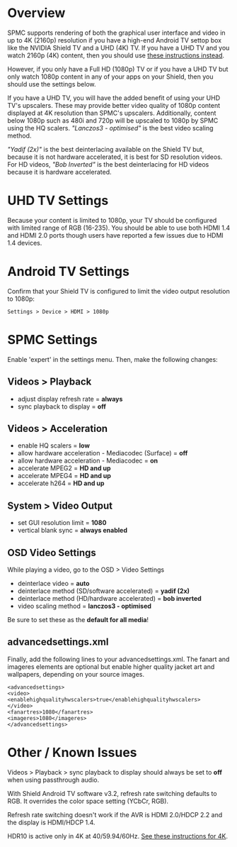 # Overview
SPMC supports rendering of both the graphical user interface and video in up to 4K (2160p) resolution if you have a high-end Android TV settop box like the NVIDIA Shield TV and a UHD (4K) TV. If you have a UHD TV and you watch 2160p (4K) content, then you should use [these instructions instead](https://github.com/koying/SPMC/wiki/Recommended-video-settings-for-SPMC%2C-NVIDIA-Shield-TV-and-UHD-%284K%29-TVs-with-4K-GUI).

However, if you only have a Full HD (1080p) TV or if you have a UHD TV but only watch 1080p content in any of your apps on your Shield, then you should use the settings below. 

If you have a UHD TV, you will have the added benefit of using your UHD TV's upscalers. These may provide better video quality of 1080p content displayed at 4K resolution than SPMC's upscalers. Additionally, content below 1080p such as 480i and 720p will be upscaled to 1080p by SPMC using the HQ scalers.  _"Lanczos3 - optimised"_ is the best video scaling method. 

_"Yadif (2x)"_ is the best deinterlacing available on the Shield TV but, because it is not hardware accelerated, it is best for SD resolution videos.  For HD videos, _"Bob Inverted"_ is the best deinterlacing for HD videos because it is hardware accelerated.


# UHD TV Settings
Because your content is limited to 1080p, your TV should be configured with limited range of RGB (16-235). You should be able to use both HDMI 1.4 and HDMI 2.0 ports though users have reported a few issues due to HDMI 1.4 devices.


# Android TV Settings
Confirm that your Shield TV is configured to limit the video output resolution to 1080p:
```
Settings > Device > HDMI > 1080p
```


# SPMC Settings
Enable 'expert' in the settings menu. Then, make the following changes:

## Videos > Playback
* adjust display refresh rate = **always**
* sync playback to display = **off**

## Videos > Acceleration
* enable HQ scalers = **low**
* allow hardware acceleration - Mediacodec (Surface) = **off**
* allow hardware acceleration - Mediacodec = **on**
* accelerate MPEG2 = **HD and up**
* accelerate MPEG4 = **HD and up**
* accelerate h264 = **HD and up**

## System > Video Output
* set GUI resolution limit = **1080**
* vertical blank sync = **always enabled**

## OSD Video Settings
While playing a video, go to the OSD > Video Settings
* deinterlace video = **auto**
* deinterlace method (SD/software accelerated) = **yadif (2x)**
* deinterlace method (HD/hardware accelerated) = **bob inverted**
* video scaling method = **lanczos3 - optimised**

Be sure to set these as the **default for all media**!

## advancedsettings.xml
Finally, add the following lines to your advancedsettings.xml. The fanart and imageres elements are optional but enable higher quality jacket art and wallpapers, depending on your source images.

```
<advancedsettings>
<video>
<enablehighqualityhwscalers>true</enablehighqualityhwscalers>
</video>
<fanartres>1080</fanartres>
<imageres>1080</imageres>
</advancedsettings>

```


# Other / Known Issues
Videos > Playback > sync playback to display should always be set to **off** when using passthrough audio.

With Shield Android TV software v3.2, refresh rate switching defaults to RGB. It overrides the color space setting (YCbCr, RGB). 

Refresh rate switching doesn't work if the AVR is HDMI 2.0/HDCP 2.2 and the display is HDMI/HDCP 1.4. 

HDR10 is active only in 4K at 40/59.94/60Hz. [See these instructions for 4K](https://github.com/koying/SPMC/wiki/Recommended-video-settings-for-SPMC%2C-NVIDIA-Shield-TV-and-UHD-%284K%29-TVs-with-4K-GUI).